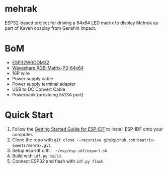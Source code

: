 # mehrak
ESP32-based project for driving a 64x64 LED matrix to display Mehrak as part of Kaveh cosplay from Genshin Impact.

# BoM
- [ESP32­WROOM­32](https://www.google.com/url?sa=t&source=web&rct=j&opi=89978449&url=https://www.espressif.com/sites/default/files/documentation/esp32-wroom-32_datasheet_en.pdf&ved=2ahUKEwigvL3qqdmKAxXj0wIHHYoKKtQQFnoECAwQAQ&usg=AOvVaw0mSRlYcJCS3Wtrmh5NsFOT)
- [Waveshare RGB-Matrix-P3-64x64](https://www.waveshare.com/wiki/RGB-Matrix-P3-64x64)
- 16P wire
- Power supply cable
- Power supply terminal adapter
- USB to DC Convert Cable
- Powerbank (providing 5V/3A port)

# Quick Start
1. Follow the [Getting Started Guide for ESP-IDF](https://docs.espressif.com/projects/esp-idf/en/latest/esp32/get-started/index.html) to install ESP-IDF onto your computer.
2. Clone the repo with `git clone --recursive git@github.com:beatrix-sweets/mehrak.git`.
3. Setup esp-idf qith `. ~/esp/esp-idf/export.sh`.
4. Build with `idf.py build`.
5. Connect ESP32 and flash with `idf.py flash`.

